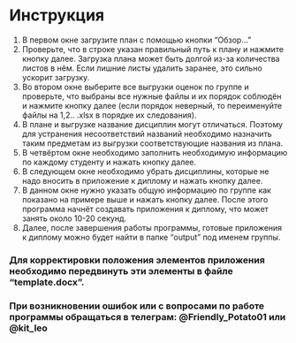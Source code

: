 # Инструкция

1.	В первом окне загрузите план с помощью кнопки “Обзор…”
2.	Проверьте, что в строке указан правильный путь к плану и нажмите кнопку далее. Загрузка плана может быть долгой из-за количества листов в нём. Если лишние листы удалить заранее, это сильно ускорит загрузку.
3. Во втором окне выберите все выгрузки оценок по группе и проверьте, что выбраны все нужные файлы и их порядок соблюдён и нажмите кнопку далее (если порядок неверный, то переименуйте файлы на 1,2.. .xlsx в порядке их следования).
4. В плане и выгрузке название дисциплин могут отличаться. Поэтому для устранения несоответствий названий необходимо назначить таким предметам из выгрузки соответствующие названия из плана.
5. В четвёртом окне необходимо заполнить необходимую информацию по каждому студенту и нажать кнопку далее.
6. В следующем окне необходимо убрать дисциплины, которые не надо вносить в приложение к диплому и нажать кнопку далее.
7. В данном окне нужно указать общую информацию по группе как показано на примере выше и нажать кнопку далее. После этого программа начнёт создавать приложения к диплому, что может занять около 10-20 секунд.
8. Далее, после завершения работы программы, готовые приложения к диплому можно будет найти в папке “output” под именем группы.

### Для корректировки положения элементов приложения необходимо передвинуть эти элементы в файле “template.docx”.  

### При возникновении ошибок или с вопросами по работе программы обращаться в телеграм: @Friendly_Potato01 или @kit_leo
